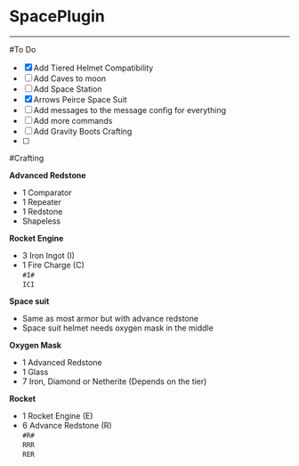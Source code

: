 # SpacePlugin

----
#To Do
- [x] Add Tiered Helmet Compatibility
- [ ] Add Caves to moon
- [ ] Add Space Station
- [X] Arrows Peirce Space Suit
- [ ] Add messages to the message config for everything
- [ ] Add more commands
- [ ] Add Gravity Boots Crafting
- [ ] 

#Crafting

**Advanced Redstone**
- 1 Comparator
- 1 Repeater
- 1 Redstone
- Shapeless

**Rocket Engine**
- 3 Iron Ingot (I)
- 1 Fire Charge (C)
  <br>
  ``#I#``
  <br>
  ``ICI``

**Space suit**
- Same as most armor but with advance redstone
- Space suit helmet needs oxygen mask in the middle

**Oxygen Mask**
- 1 Advanced Redstone
- 1 Glass
- 7 Iron, Diamond or Netherite (Depends on the tier)

**Rocket**
- 1 Rocket Engine (E)
- 6 Advance Redstone (R)
  <br>
  `#R#`
  <br>
  `RRR`
  <br>
  `RER`
